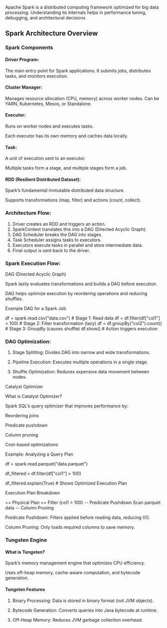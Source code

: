 Apache Spark is a distributed computing framework optimized for big data processing. Understanding its internals helps in performance tuning, debugging, and architectural decisions

## Spark Architecture Overview

### Spark Components

#### Driver Program:
  The main entry point for Spark applications.
  It submits jobs, distributes tasks, and monitors execution.
  
#### Cluster Manager:

  Manages resource allocation (CPU, memory) across worker nodes.
  Can be YARN, Kubernetes, Mesos, or Standalone.

#### Executor:

  Runs on worker nodes and executes tasks.
  
  Each executor has its own memory and caches data locally.

#### Task:

  A unit of execution sent to an executor.
  
  Multiple tasks form a stage, and multiple stages form a job.

#### RDD (Resilient Distributed Dataset):

  Spark’s fundamental immutable distributed data structure.
  
  Supports transformations (map, filter) and actions (count, collect).

### Architecture Flow:

  1. Driver creates an RDD and triggers an action.
  2. SparkContext translates this into a DAG (Directed Acyclic Graph).
  3. DAG Scheduler breaks the DAG into stages.
  4. Task Scheduler assigns tasks to executors.
  5. Executors execute tasks in parallel and store intermediate data.
  6. Final output is sent back to the driver.

### Spark Execution Flow:

DAG (Directed Acyclic Graph)

Spark lazily evaluates transformations and builds a DAG before execution.

DAG helps optimize execution by reordering operations and reducing shuffles.


Example DAG for a Spark Job

df = spark.read.csv("data.csv")  # Stage 1: Read data
df = df.filter(df["col1"] > 100)  # Stage 2: Filter transformation (lazy)
df = df.groupBy("col2").count()  # Stage 3: GroupBy (causes shuffle)
df.show()  # Action triggers execution

### DAG Optimization:

1. Stage Splitting: Divides DAG into narrow and wide transformations.

2. Pipeline Execution: Executes multiple operations in a single stage.

3. Shuffle Optimization: Reduces expensive data movement between nodes.

Catalyst Optimizer

What is Catalyst Optimizer?

Spark SQL’s query optimizer that improves performance by:

  Reordering joins
  
  Predicate pushdown
  
  Column pruning
  
  Cost-based optimizations

Example: Analyzing a Query Plan

df = spark.read.parquet("data.parquet")

df_filtered = df.filter(df["col1"] > 100)

df_filtered.explain(True)  # Shows Optimized Execution Plan

Execution Plan Breakdown

== Physical Plan ==
Filter (col1 > 100)  -- Predicate Pushdown
Scan parquet data    -- Column Pruning

Predicate Pushdown: Filters applied before reading data, reducing I/O.

Column Pruning: Only loads required columns to save memory.

### Tungsten Engine

#### What is Tungsten?

Spark’s memory management engine that optimizes CPU efficiency.

Uses off-heap memory, cache-aware computation, and bytecode generation.

#### Tungsten Features

  1. Binary Processing: Data is stored in binary format (not JVM objects).
  
  2. Bytecode Generation: Converts queries into Java bytecode at runtime.
  
  3. Off-Heap Memory: Reduces JVM garbage collection overhead.
